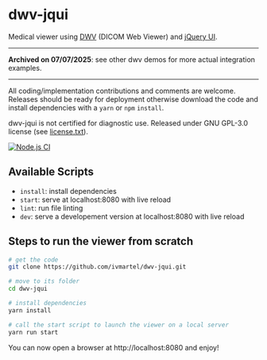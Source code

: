 # dwv-jqui

Medical viewer using [DWV](https://github.com/ivmartel/dwv) (DICOM Web Viewer) and [jQuery UI](http://jqueryui.com/).

---

**Archived on 07/07/2025**: see other dwv demos for more actual integration examples.

---

All coding/implementation contributions and comments are welcome. Releases should be ready for deployment otherwise download the code and install dependencies with a `yarn` or `npm` `install`.

dwv-jqui is not certified for diagnostic use. Released under GNU GPL-3.0 license (see [license.txt](license.txt)).

[![Node.js CI](https://github.com/ivmartel/dwv-jqui/actions/workflows/nodejs-ci.yml/badge.svg)](https://github.com/ivmartel/dwv-jqui/actions/workflows/nodejs-ci.yml)

## Available Scripts

 - `install`: install dependencies
 - `start`: serve at localhost:8080 with live reload
 - `lint`: run file linting
 - `dev`: serve a developement version at localhost:8080 with live reload

## Steps to run the viewer from scratch

```sh
# get the code
git clone https://github.com/ivmartel/dwv-jqui.git

# move to its folder
cd dwv-jqui

# install dependencies
yarn install

# call the start script to launch the viewer on a local server
yarn run start
```

You can now open a browser at http://localhost:8080 and enjoy!
